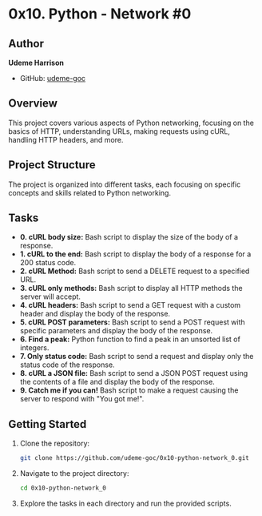 # 0x10. Python - Network #0

## Author

**Udeme Harrison**

- GitHub: [udeme-goc](https://github.com/udeme-goc)

## Overview

This project covers various aspects of Python networking, focusing on the basics of HTTP, understanding URLs, making requests using cURL, handling HTTP headers, and more.

## Project Structure

The project is organized into different tasks, each focusing on specific concepts and skills related to Python networking.

## Tasks

- **0. cURL body size:** Bash script to display the size of the body of a response.
- **1. cURL to the end:** Bash script to display the body of a response for a 200 status code.
- **2. cURL Method:** Bash script to send a DELETE request to a specified URL.
- **3. cURL only methods:** Bash script to display all HTTP methods the server will accept.
- **4. cURL headers:** Bash script to send a GET request with a custom header and display the body of the response.
- **5. cURL POST parameters:** Bash script to send a POST request with specific parameters and display the body of the response.
- **6. Find a peak:** Python function to find a peak in an unsorted list of integers.
- **7. Only status code:** Bash script to send a request and display only the status code of the response.
- **8. cURL a JSON file:** Bash script to send a JSON POST request using the contents of a file and display the body of the response.
- **9. Catch me if you can!** Bash script to make a request causing the server to respond with "You got me!".

## Getting Started

1. Clone the repository:

   ```bash
   git clone https://github.com/udeme-goc/0x10-python-network_0.git
   ```

2. Navigate to the project directory:

   ```bash
   cd 0x10-python-network_0
   ```

3. Explore the tasks in each directory and run the provided scripts.
